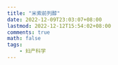 ```yaml
---
title: "米索前列醇"
date: 2022-12-09T23:03:07+08:00
lastmod: 2022-12-12T15:54:02+08:00
comments: true
math: false
tags:
    - 妇产科学
---
```

